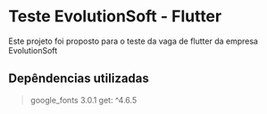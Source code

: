 # Teste EvolutionSoft - Flutter

Este projeto foi proposto para o teste da vaga de flutter da empresa EvolutionSoft

## Depêndencias utilizadas
 > google_fonts 3.0.1
 > get: ^4.6.5